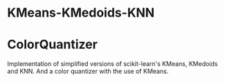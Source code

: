 # KMeans-KMedoids-KNN
# ColorQuantizer

Implementation of simplified versions of scikit-learn's KMeans, KMedoids and KNN. And a color quantizer with the use of KMeans.

